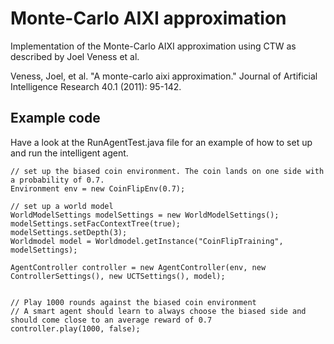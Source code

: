 # Monte-Carlo AIXI approximation

Implementation of the Monte-Carlo AIXI approximation using CTW as described by Joel Veness et al.

Veness, Joel, et al. "A monte-carlo aixi approximation." Journal of Artificial Intelligence Research 40.1 (2011): 95-142.

## Example code
Have a look at the RunAgentTest.java file for an example of how to set up and run the intelligent agent.
~~~
// set up the biased coin environment. The coin lands on one side with a probability of 0.7.
Environment env = new CoinFlipEnv(0.7);

// set up a world model
WorldModelSettings modelSettings = new WorldModelSettings();
modelSettings.setFacContextTree(true);
modelSettings.setDepth(3);
Worldmodel model = Worldmodel.getInstance("CoinFlipTraining", modelSettings);

AgentController controller = new AgentController(env, new ControllerSettings(), new UCTSettings(), model);


// Play 1000 rounds against the biased coin environment
// A smart agent should learn to always choose the biased side and should come close to an average reward of 0.7
controller.play(1000, false);
~~~

